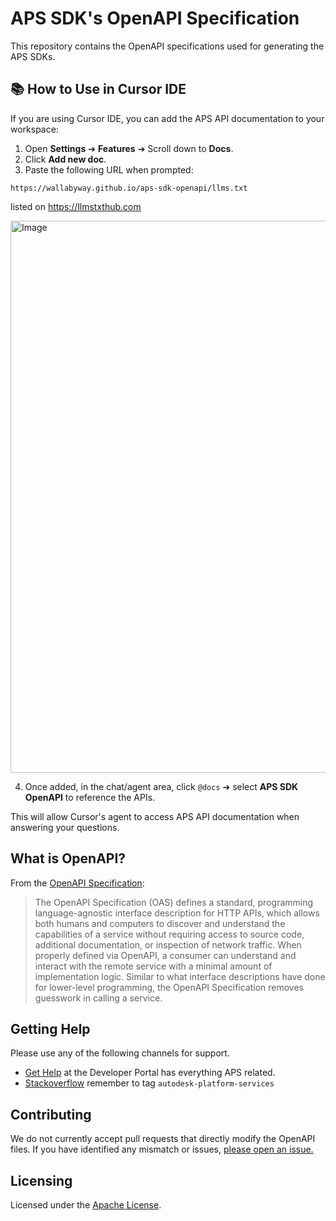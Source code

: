 # APS SDK's OpenAPI Specification

This repository contains the OpenAPI specifications used for generating the APS SDKs.

## 📚 How to Use in Cursor IDE

If you are using Cursor IDE, you can add the APS API documentation to your workspace:

1. Open **Settings** ➔ **Features** ➔ Scroll down to **Docs**.
2. Click **Add new doc**.
3. Paste the following URL when prompted:

```
https://wallabyway.github.io/aps-sdk-openapi/llms.txt
```

listed on https://llmstxthub.com

<img width="883" alt="Image" src="https://github.com/user-attachments/assets/fb50d8f8-3e59-498d-a577-5af3cd358e10" />


4. Once added, in the chat/agent area, click `@docs` ➔ select **APS SDK OpenAPI** to reference the APIs.

This will allow Cursor's agent to access APS API documentation when answering your questions.


## What is OpenAPI?

From the [OpenAPI Specification](https://github.com/OAI/OpenAPI-Specification):

> The OpenAPI Specification (OAS) defines a standard, programming language-agnostic interface description for HTTP APIs, which allows both humans and computers to discover and understand the capabilities of a service without requiring access to source code, additional documentation, or inspection of network traffic. When properly defined via OpenAPI, a consumer can understand and interact with the remote service with a minimal amount of implementation logic. Similar to what interface descriptions have done for lower-level programming, the OpenAPI Specification removes guesswork in calling a service.

## Getting Help

Please use any of the following channels for support. 

- [Get Help](https://aps.autodesk.com/get-help) at the Developer Portal has everything APS related.
- [Stackoverflow](https://stackoverflow.com/questions/ask?tags=autodesk-platform-services) remember to tag `autodesk-platform-services`

## Contributing

We do not currently accept pull requests that directly modify the OpenAPI files. 
If you have identified any mismatch or issues, [please open an issue.](https://github.com/autodesk-platform-services/aps-sdk-openapi/issues)

## Licensing

Licensed under the [Apache License](LICENSE).
